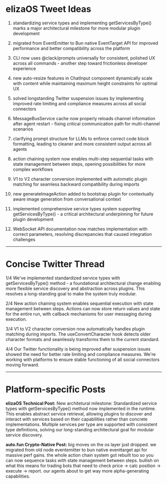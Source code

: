 # elizaOS Tweet Ideas

1. standardizing service types and implementing getServicesByType() marks a major architectural milestone for more modular plugin development

2. migrated from EventEmitter to Bun native EventTarget API for improved performance and better compatibility across the platform

3. CLI now uses @clack/prompts universally for consistent, polished UX across all commands - another step toward frictionless developer experience

4. new auto-resize features in ChatInput component dynamically scale with content while maintaining maximum height constraints for optimal UX

5. solved longstanding Twitter suspension issues by implementing improved rate limiting and compliance measures across all social connectors

6. MessageBusService cache now properly reloads channel information after agent restart - fixing critical communication path for multi-channel scenarios

7. clarifying prompt structure for LLMs to enforce correct code block formatting, leading to cleaner and more consistent output across all agents

8. action chaining system now enables multi-step sequential tasks with state management between steps, opening possibilities for more complex workflows

9. V1 to V2 character conversion implemented with automatic plugin matching for seamless backward compatibility during imports

10. new generateImageAction added to bootstrap plugin for contextually aware image generation from conversational context

11. implemented comprehensive service types system supporting getServicesByType() - a critical architectural underpinning for future plugin development

12. WebSocket API documentation now matches implementation with correct parameters, resolving discrepancies that caused integration challenges

---

# Concise Twitter Thread

1/4 We've implemented standardized service types with getServicesByType() method - a foundational architectural change enabling more flexible service discovery and abstraction across plugins. This resolves a long-standing goal to make the system truly modular.

2/4 New action chaining system enables sequential execution with state management between steps. Actions can now store return values and state for the entire run, with callback mechanisms for user messaging during execution.

3/4 V1 to V2 character conversion now automatically handles plugin matching during imports. The useConvertCharacter hook detects older character formats and seamlessly transforms them to the current standard.

4/4 Our Twitter functionality is being improved after suspension issues showed the need for better rate limiting and compliance measures. We're working with platforms to ensure stable functioning of all social connectors moving forward.

---

# Platform-specific Posts

**elizaOS Technical Post:**
New architetural milestone: Standardized service types with getServicesByType() method now implemented in the runtime. This enables abstract service retrieval, allowing plugins to discover and interact with services based on their capabilities rather than concrete implementations. Multiple services per type are supported with consistent type definitions, solving our long-standing architectural goal for modular service discovery.

**auto.fun Crypto-Native Post:**
big moves on the os layer just dropped. we migrated from old node eventemitter to bun native eventtarget api for massive perf gains. the whole action chain system got rebuilt too so you can now sequence tasks with state management between steps. bullish on what this means for trading bots that need to check price → calc position → execute → report. our agents about to get way more alpha-generating capabilities.